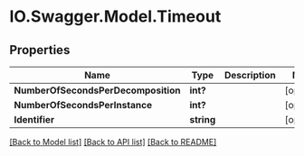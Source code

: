 # IO.Swagger.Model.Timeout
## Properties

Name | Type | Description | Notes
------------ | ------------- | ------------- | -------------
**NumberOfSecondsPerDecomposition** | **int?** |  | [optional] 
**NumberOfSecondsPerInstance** | **int?** |  | [optional] 
**Identifier** | **string** |  | [optional] 

[[Back to Model list]](../README.md#documentation-for-models) [[Back to API list]](../README.md#documentation-for-api-endpoints) [[Back to README]](../README.md)

